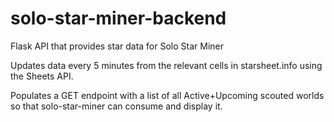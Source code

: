 # solo-star-miner-backend
Flask API that provides star data for Solo Star Miner

Updates data every 5 minutes from the relevant cells in starsheet.info using the Sheets API. 

Populates a GET endpoint with a list of all Active+Upcoming scouted worlds so that solo-star-miner can consume and display it.
